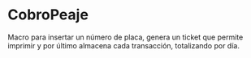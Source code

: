 # CobroPeaje
Macro para insertar un número de placa, genera un ticket que permite imprimir y por último almacena cada transacción, totalizando por día.
